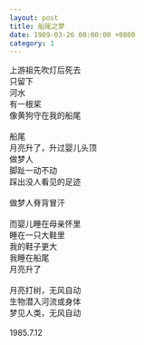 ```yaml
---
layout: post
title: 船尾之梦
date: 1989-03-26 00:00:00 +0800
category: 1
---
```


上游祖先吹灯后死去<br>
只留下<br>
河水<br>
有一根桨<br>
像黄狗守在我的船尾<br>
<br>
船尾<br>
月亮升了，升过婴儿头顶<br>
做梦人<br>
脚趾一动不动<br>
踩出没人看见的足迹<br>
<br>
做梦人脊背冒汗<br>
<br>
而婴儿睡在母亲怀里<br>
睡在一只大鞋里<br>
我的鞋子更大<br>
我睡在船尾<br>
月亮升了<br>
<br>
月亮打树，无风自动<br>
生物潜入河流或身体<br>
梦见人类，无风自动<br>
<br>
1985.7.12